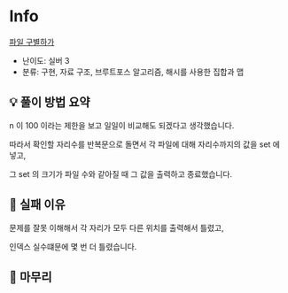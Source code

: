# Info
[파일 구별하가](https://boj.kr/2371)

- 난이도: 실버 3
- 분류: 구현, 자료 구조, 브루트포스 알고리즘, 해시를 사용한 집합과 맵

## 💡 풀이 방법 요약

n 이 100 이라는 제한을 보고 일일이 비교해도 되겠다고 생각했습니다.

따라서 확인할 자리수를 반복문으로 돌면서 각 파일에 대해 자리수까지의 값을 set 에 넣고,

그 set 의 크기가 파일 수와 같아질 때 그 값을 출력하고 종료했습니다.

## 👀 실패 이유

문제를 잘못 이해해서 각 자리가 모두 다른 위치를 출력해서 틀렸고,

인덱스 실수떄문에 몇 번 더 틀렸습니다.

## 🙂 마무리
